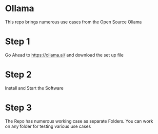 # Ollama
This repo brings numerous use cases from the Open Source Ollama

# Step 1
Go Ahead to https://ollama.ai/ and download the set up file

# Step 2
Install and Start the Software

# Step 3
The Repo has numerous working case as separate Folders. You can work on any folder for testing various use cases

